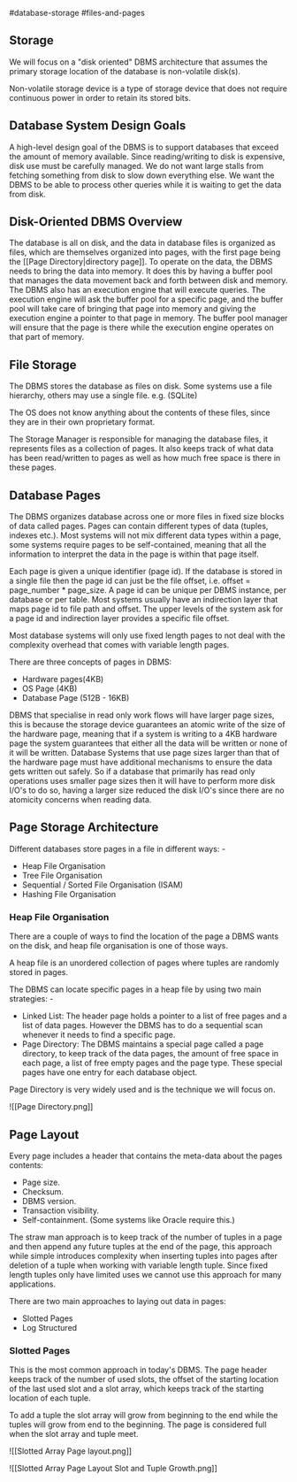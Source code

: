 #database-storage #files-and-pages

## Storage

We will focus on a "disk oriented" DBMS architecture that assumes the primary storage location of the database is non-volatile disk(s).

Non-volatile storage device is a type of storage device that does not require continuous power in order to retain its stored bits.

## Database System Design Goals

A high-level design goal of the DBMS is to support databases that exceed the amount of memory available. Since reading/writing to disk is expensive, disk use must be carefully managed. We do not want large stalls from fetching something from disk to slow down everything else. We want the DBMS to be able to process other queries while it is waiting to get the data from disk.

## Disk-Oriented DBMS Overview

The database is all on disk, and the data in database files is organized as files, which are  themselves organized into pages, with the first page being the [[Page Directory|directory page]]. To operate on the data, the DBMS needs to bring the data into memory. It does this by having a buffer pool that manages the data movement back and forth between disk and memory. The DBMS also has an execution engine that will execute queries. The execution engine will ask the buffer pool for a specific page, and the buffer pool will take care of bringing that page into memory and giving the execution engine a pointer to that page in memory. The buffer pool manager will ensure that the page is there while the execution engine operates on that part of memory.

## File Storage

The DBMS stores the database as files on disk. Some systems use a file hierarchy, others may use a single file. e.g. (SQLite)

The OS does not know anything about the contents of these files, since they are in their own proprietary format.

The Storage Manager is responsible for managing the database files, it represents files as a collection of pages. It also keeps track of what data has been read/written to pages as well as how much free space is there in these pages.

## Database Pages

The DBMS organizes database across one or more files in fixed size blocks of data called pages. Pages can contain different types of data (tuples, indexes etc.). Most systems will not mix different data types within a page, some systems require pages to be self-contained, meaning that all the information to interpret the data in the page is within that page itself.

Each page is given a unique identifier (page id). If the database is stored in a single file then the page id can just be the file offset, i.e. offset = page_number * page_size. A page id can be unique per DBMS instance, per database or per table. Most systems usually have an indirection layer that maps page id to file path and offset. The upper levels of the system ask for a page id and indirection layer provides a specific file offset.

Most database systems will only use fixed length pages to not deal with the complexity overhead that comes with variable length pages.

There are three concepts of pages in DBMS:
- Hardware pages(4KB)
- OS Page (4KB)
- Database Page (512B - 16KB)

DBMS that specialise in read only work flows will have larger page sizes, this is because the storage device guarantees an atomic write of the size of the hardware page, meaning that if a system is writing to a 4KB hardware page the system guarantees that either all the data will be written or none of it will be written. Database Systems that use page sizes larger than that of the hardware page must have additional mechanisms to ensure the data gets written out safely. So if a database that primarily has read only operations uses smaller page sizes then it will have to perform more disk I/O's to do so, having a larger size reduced the disk I/O's since there are no atomicity concerns when reading data.

## Page Storage Architecture

Different databases store pages in a file in different ways: -
- Heap File Organisation
- Tree File Organisation
- Sequential / Sorted File Organisation (ISAM)
- Hashing File Organisation

### Heap File Organisation

There are a couple of ways to find the location of the page a DBMS wants on the disk, and heap file organisation is one of those ways.

A heap file is an unordered collection of pages where tuples are randomly stored in pages.

The DBMS can locate specific pages in a heap file by using two main strategies: -
- Linked List: The header page holds a pointer to a list of free pages and a list of data pages. However the DBMS has to do a sequential scan whenever it needs to find a specific page.
- Page Directory: The DBMS maintains a special page called a page directory, to keep track of the data pages, the amount of free space in each page, a list of free empty pages and the page type. These special pages have one entry for each database object. 

Page Directory is very widely used and is the technique we will focus on.

![[Page Directory.png]]

## Page Layout

Every page includes a header that contains the meta-data about the pages contents:
- Page size.
- Checksum.
- DBMS version.
- Transaction visibility.
- Self-containment. (Some systems like Oracle require this.)

The straw man approach is to keep track of the number of tuples in a page and then append any future tuples at the end of the page, this approach while simple introduces complexity when inserting tuples into pages after deletion of a tuple when working with variable length tuple. Since fixed length tuples only have limited uses we cannot use this approach for many applications.

There are two main approaches to laying out data in pages:
- Slotted Pages
- Log Structured

### Slotted Pages

This is the most common approach in today's DBMS. The page header keeps track of the number of used slots, the offset of the starting location of the last used slot and a slot array, which keeps track of the starting location of each tuple. 

To add a tuple the slot array will grow from beginning to the end while the tuples will grow from end to the beginning. The page is considered full when the slot array and tuple meet.

![[Slotted Array Page layout.png]]

![[Slotted Array Page Layout Slot and Tuple Growth.png]]
